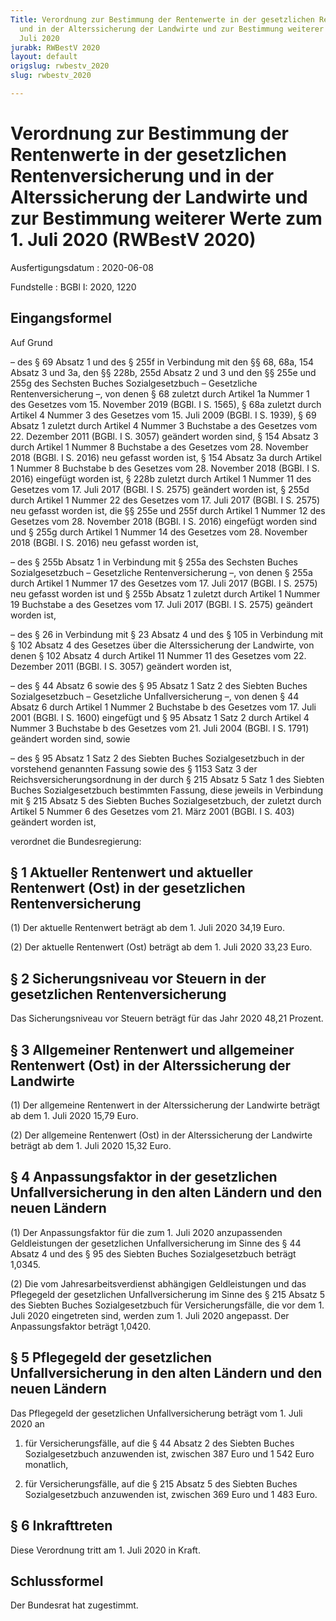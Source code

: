 ```yaml
---
Title: Verordnung zur Bestimmung der Rentenwerte in der gesetzlichen Rentenversicherung
  und in der Alterssicherung der Landwirte und zur Bestimmung weiterer Werte zum 1.
  Juli 2020
jurabk: RWBestV 2020
layout: default
origslug: rwbestv_2020
slug: rwbestv_2020

---
```


# Verordnung zur Bestimmung der Rentenwerte in der gesetzlichen Rentenversicherung und in der Alterssicherung der Landwirte und zur Bestimmung weiterer Werte zum 1. Juli 2020 (RWBestV 2020)

Ausfertigungsdatum
:   2020-06-08

Fundstelle
:   BGBl I: 2020, 1220


## Eingangsformel

Auf Grund

–   des § 69 Absatz 1 und des § 255f in Verbindung mit den §§ 68, 68a, 154
    Absatz 3 und 3a, den §§ 228b, 255d Absatz 2 und 3 und den §§ 255e und
    255g des Sechsten Buches Sozialgesetzbuch – Gesetzliche
    Rentenversicherung –, von denen § 68 zuletzt durch Artikel 1a Nummer 1
    des Gesetzes vom 15. November 2019 (BGBl. I S. 1565), § 68a zuletzt
    durch Artikel 4 Nummer 3 des Gesetzes vom 15. Juli 2009 (BGBl. I S.
    1939), § 69 Absatz 1 zuletzt durch Artikel 4 Nummer 3 Buchstabe a des
    Gesetzes vom 22. Dezember 2011 (BGBl. I S. 3057) geändert worden sind,
    § 154 Absatz 3 durch Artikel 1 Nummer 8 Buchstabe a des Gesetzes vom
    28\. November 2018 (BGBl. I S. 2016) neu gefasst worden ist, § 154
    Absatz 3a durch Artikel 1 Nummer 8 Buchstabe b des Gesetzes vom 28.
    November 2018 (BGBl. I S. 2016) eingefügt worden ist, § 228b zuletzt
    durch Artikel 1 Nummer 11 des Gesetzes vom 17. Juli 2017 (BGBl. I S.
    2575) geändert worden ist, § 255d durch Artikel 1 Nummer 22 des
    Gesetzes vom 17. Juli 2017 (BGBl. I S. 2575) neu gefasst worden ist,
    die §§ 255e und 255f durch Artikel 1 Nummer 12 des Gesetzes vom 28.
    November 2018 (BGBl. I S. 2016) eingefügt worden sind und § 255g durch
    Artikel 1 Nummer 14 des Gesetzes vom 28. November 2018 (BGBl. I S.
    2016) neu gefasst worden ist,


–   des § 255b Absatz 1 in Verbindung mit § 255a des Sechsten Buches
    Sozialgesetzbuch – Gesetzliche Rentenversicherung –, von denen § 255a
    durch Artikel 1 Nummer 17 des Gesetzes vom 17. Juli 2017 (BGBl. I S.
    2575) neu gefasst worden ist und § 255b Absatz 1 zuletzt durch Artikel
    1 Nummer 19 Buchstabe a des Gesetzes vom 17. Juli 2017 (BGBl. I S.
    2575) geändert worden ist,


–   des § 26 in Verbindung mit § 23 Absatz 4 und des § 105 in Verbindung
    mit § 102 Absatz 4 des Gesetzes über die Alterssicherung der
    Landwirte, von denen § 102 Absatz 4 durch Artikel 11 Nummer 11 des
    Gesetzes vom 22. Dezember 2011 (BGBl. I S. 3057) geändert worden ist,


–   des § 44 Absatz 6 sowie des § 95 Absatz 1 Satz 2 des Siebten Buches
    Sozialgesetzbuch – Gesetzliche Unfallversicherung –, von denen § 44
    Absatz 6 durch Artikel 1 Nummer 2 Buchstabe b des Gesetzes vom 17.
    Juli 2001 (BGBl. I S. 1600) eingefügt und § 95 Absatz 1 Satz 2 durch
    Artikel 4 Nummer 3 Buchstabe b des Gesetzes vom 21. Juli 2004 (BGBl. I
    S. 1791) geändert worden sind, sowie


–   des § 95 Absatz 1 Satz 2 des Siebten Buches Sozialgesetzbuch in der
    vorstehend genannten Fassung sowie des § 1153 Satz 3 der
    Reichsversicherungsordnung in der durch § 215 Absatz 5 Satz 1 des
    Siebten Buches Sozialgesetzbuch bestimmten Fassung, diese jeweils in
    Verbindung mit § 215 Absatz 5 des Siebten Buches Sozialgesetzbuch, der
    zuletzt durch Artikel 5 Nummer 6 des Gesetzes vom 21. März 2001 (BGBl.
    I S. 403) geändert worden ist,



verordnet die Bundesregierung:


## § 1 Aktueller Rentenwert und aktueller Rentenwert (Ost) in der gesetzlichen Rentenversicherung

(1) Der aktuelle Rentenwert beträgt ab dem 1. Juli 2020 34,19 Euro.

(2) Der aktuelle Rentenwert (Ost) beträgt ab dem 1. Juli 2020 33,23
Euro.


## § 2 Sicherungsniveau vor Steuern in der gesetzlichen Rentenversicherung

Das Sicherungsniveau vor Steuern beträgt für das Jahr 2020 48,21
Prozent.


## § 3 Allgemeiner Rentenwert und allgemeiner Rentenwert (Ost) in der Alterssicherung der Landwirte

(1) Der allgemeine Rentenwert in der Alterssicherung der Landwirte
beträgt ab dem 1. Juli 2020 15,79 Euro.

(2) Der allgemeine Rentenwert (Ost) in der Alterssicherung der
Landwirte beträgt ab dem 1. Juli 2020 15,32 Euro.


## § 4 Anpassungsfaktor in der gesetzlichen Unfallversicherung in den alten Ländern und den neuen Ländern

(1) Der Anpassungsfaktor für die zum 1. Juli 2020 anzupassenden
Geldleistungen der gesetzlichen Unfallversicherung im Sinne des § 44
Absatz 4 und des § 95 des Siebten Buches Sozialgesetzbuch beträgt
1,0345.

(2) Die vom Jahresarbeitsverdienst abhängigen Geldleistungen und das
Pflegegeld der gesetzlichen Unfallversicherung im Sinne des § 215
Absatz 5 des Siebten Buches Sozialgesetzbuch für Versicherungsfälle,
die vor dem 1. Juli 2020 eingetreten sind, werden zum 1. Juli 2020
angepasst. Der Anpassungsfaktor beträgt 1,0420.


## § 5 Pflegegeld der gesetzlichen Unfallversicherung in den alten Ländern und den neuen Ländern

Das Pflegegeld der gesetzlichen Unfallversicherung beträgt vom 1. Juli
2020 an

1.  für Versicherungsfälle, auf die § 44 Absatz 2 des Siebten Buches
    Sozialgesetzbuch anzuwenden ist, zwischen 387 Euro und 1 542 Euro
    monatlich,


2.  für Versicherungsfälle, auf die § 215 Absatz 5 des Siebten Buches
    Sozialgesetzbuch anzuwenden ist, zwischen 369 Euro und 1 483 Euro.





## § 6 Inkrafttreten

Diese Verordnung tritt am 1. Juli 2020 in Kraft.


## Schlussformel

Der Bundesrat hat zugestimmt.

